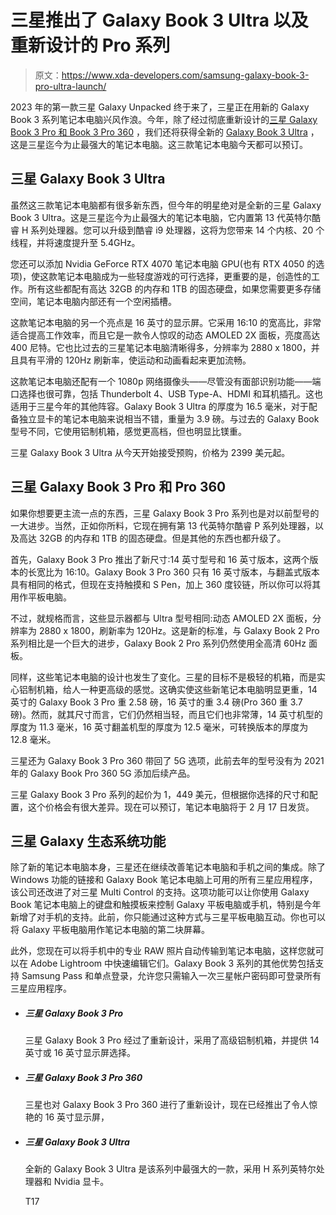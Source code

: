 # 三星推出了 Galaxy Book 3 Ultra 以及重新设计的 Pro 系列

> 原文：<https://www.xda-developers.com/samsung-galaxy-book-3-pro-ultra-launch/>

2023 年的第一款三星 Galaxy Unpacked 终于来了，三星正在用新的 Galaxy Book 3 系列笔记本电脑兴风作浪。今年，除了经过彻底重新设计的[三星 Galaxy Book 3 Pro 和 Book 3 Pro 360](https://www.xda-developers.com/samsung-galaxy-book-3-pro/) ，我们还将获得全新的 [Galaxy Book 3 Ultra](https://www.xda-developers.com/samsung-galaxy-book-3-ultra/) ，这是三星迄今为止最强大的笔记本电脑。这三款笔记本电脑今天都可以预订。

## 三星 Galaxy Book 3 Ultra

虽然这三款笔记本电脑都有很多新东西，但今年的明星绝对是全新的三星 Galaxy Book 3 Ultra。这是三星迄今为止最强大的笔记本电脑，它内置第 13 代英特尔酷睿 H 系列处理器。您可以升级到酷睿 i9 处理器，这将为您带来 14 个内核、20 个线程，并将速度提升至 5.4GHz。

您还可以添加 Nvidia GeForce RTX 4070 笔记本电脑 GPU(也有 RTX 4050 的选项)，使这款笔记本电脑成为一些轻度游戏的可行选择，更重要的是，创造性的工作。所有这些都配有高达 32GB 的内存和 1TB 的固态硬盘，如果您需要更多存储空间，笔记本电脑内部还有一个空闲插槽。

这款笔记本电脑的另一个亮点是 16 英寸的显示屏。它采用 16:10 的宽高比，非常适合提高工作效率，而且它是一款令人惊叹的动态 AMOLED 2X 面板，亮度高达 400 尼特。它也比过去的三星笔记本电脑清晰得多，分辨率为 2880 x 1800，并且具有平滑的 120Hz 刷新率，使运动和动画看起来更加流畅。

这款笔记本电脑还配有一个 1080p 网络摄像头——尽管没有面部识别功能——端口选择也很可靠，包括 Thunderbolt 4、USB Type-A、HDMI 和耳机插孔。这也适用于三星今年的其他阵容。Galaxy Book 3 Ultra 的厚度为 16.5 毫米，对于配备独立显卡的笔记本电脑来说相当不错，重量为 3.9 磅。与过去的 Galaxy Book 型号不同，它使用铝制机箱，感觉更高档，但也明显比镁重。

三星 Galaxy Book 3 Ultra 从今天开始接受预购，价格为 2399 美元起。

## 三星 Galaxy Book 3 Pro 和 Pro 360

如果你想要更主流一点的东西，三星 Galaxy Book 3 Pro 系列也是对以前型号的一大进步。当然，正如你所料，它现在拥有第 13 代英特尔酷睿 P 系列处理器，以及高达 32GB 的内存和 1TB 的固态硬盘。但是其他的东西也都升级了。

首先，Galaxy Book 3 Pro 推出了新尺寸:14 英寸型号和 16 英寸版本，这两个版本的长宽比为 16:10。Galaxy Book 3 Pro 360 只有 16 英寸版本，与翻盖式版本具有相同的格式，但现在支持触摸和 S Pen，加上 360 度铰链，所以你可以将其用作平板电脑。

不过，就规格而言，这些显示器都与 Ultra 型号相同:动态 AMOLED 2X 面板，分辨率为 2880 x 1800，刷新率为 120Hz。这是新的标准，与 Galaxy Book 2 Pro 系列相比是一个巨大的进步，Galaxy Book 2 Pro 系列仍然使用全高清 60Hz 面板。

同样，这些笔记本电脑的设计也发生了变化。三星的目标不是极轻的机箱，而是实心铝制机箱，给人一种更高级的感觉。这确实使这些新笔记本电脑明显更重，14 英寸的 Galaxy Book 3 Pro 重 2.58 磅，16 英寸的重 3.4 磅(Pro 360 重 3.7 磅)。然而，就其尺寸而言，它们仍然相当轻，而且它们也非常薄，14 英寸机型的厚度为 11.3 毫米，16 英寸翻盖机型的厚度为 12.5 毫米，可转换版本的厚度为 12.8 毫米。

三星还为 Galaxy Book 3 Pro 360 带回了 5G 选项，此前去年的型号没有为 2021 年的 Galaxy Book Pro 360 5G 添加后续产品。

三星 Galaxy Book 3 Pro 系列的起价为 1，449 美元，但根据你选择的尺寸和配置，这个价格会有很大差异。现在可以预订，笔记本电脑将于 2 月 17 日发货。

## 三星 Galaxy 生态系统功能

除了新的笔记本电脑本身，三星还在继续改善笔记本电脑和手机之间的集成。除了 Windows 功能的链接和 Galaxy Book 笔记本电脑上可用的所有三星应用程序，该公司还改进了对三星 Multi Control 的支持。这项功能可以让你使用 Galaxy Book 笔记本电脑上的键盘和触摸板来控制 Galaxy 平板电脑或手机，特别是今年新增了对手机的支持。此前，你只能通过这种方式与三星平板电脑互动。你也可以将 Galaxy 平板电脑用作笔记本电脑的第二块屏幕。

此外，您现在可以将手机中的专业 RAW 照片自动传输到笔记本电脑，这样您就可以在 Adobe Lightroom 中快速编辑它们。Galaxy Book 3 系列的其他优势包括支持 Samsung Pass 和单点登录，允许您只需输入一次三星帐户密码即可登录所有三星应用程序。

*   ##### 三星 Galaxy Book 3 Pro

    三星 Galaxy Book 3 Pro 经过了重新设计，采用了高级铝制机箱，并提供 14 英寸或 16 英寸显示屏选择。

*   ##### 三星 Galaxy Book 3 Pro 360

    三星也对 Galaxy Book 3 Pro 360 进行了重新设计，现在已经推出了令人惊艳的 16 英寸显示屏，

*   ##### 三星 Galaxy Book 3 Ultra

    全新的 Galaxy Book 3 Ultra 是该系列中最强大的一款，采用 H 系列英特尔处理器和 Nvidia 显卡。

    T17